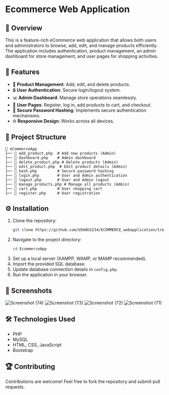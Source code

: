 # Ecommerce Web Application

## 📌 Overview

This is a feature-rich eCommerce web application that allows both users and administrators to browse, add, edit, and manage products efficiently. The application includes authentication, product management, an admin dashboard for store management, and user pages for shopping activities.

## 🚀 Features

- 🛒 **Product Management**: Add, edit, and delete products.
- 🔒 **User Authentication**: Secure login/logout system.
- 📊 **Admin Dashboard**: Manage store operations seamlessly.
- 👤 **User Pages**: Register, log in, add products to cart, and checkout.
- 🔐 **Secure Password Hashing**: Implements secure authentication mechanisms.
- 🌐 **Responsive Design**: Works across all devices.

## 📁 Project Structure

```
📂 eCommerceApp
├── 📄 add_product.php  # Add new products (Admin)
├── 📄 dashboard.php    # Admin dashboard
├── 📄 delete_product.php # Delete products (Admin)
├── 📄 edit_product.php  # Edit product details (Admin)
├── 📄 hash.php         # Secure password hashing
├── 📄 login.php        # User and Admin authentication
├── 📄 logout.php       # User and Admin logout
├── 📄 manage_products.php # Manage all products (Admin)
├── 📄 cart.php         # User shopping cart
├── 📄 register.php     # User registration
```

## ⚙️ Installation

1. Clone the repository:
   ```sh
   git clone https://github.com/USHAU1234/ECOMMERCE_webapplication/tree/main
   ```
2. Navigate to the project directory:
   ```sh
   cd EcommerceApp
   ```
3. Set up a local server (XAMPP, WAMP, or MAMP recommended).
4. Import the provided SQL database.
5. Update database connection details in `config.php`.
6. Run the application in your browser.

## 📸 Screenshots

![Screenshot (74)](https://github.com/user-attachments/assets/d688c24e-0654-4351-95aa-25230c259c2a)
![Screenshot (73)](https://github.com/user-attachments/assets/789a0400-b24e-4b1b-bb18-8f19b290682f)
![Screenshot (72)](https://github.com/user-attachments/assets/7acc6f64-20c9-403f-83ff-af87c2e71335)
![Screenshot (71)](https://github.com/user-attachments/assets/a3f31061-2dfb-4a25-9942-1670c64b42ed)

## 🛠️ Technologies Used

- PHP
- MySQL
- HTML, CSS, JavaScript
- Bootstrap

## 🏆 Contributing

Contributions are welcome! Feel free to fork the repository and submit pull requests.



